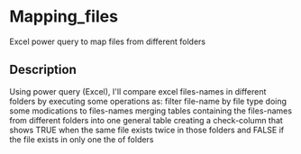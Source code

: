 # Mapping_files
Excel power query to map files from different folders

## Description
Using power query (Excel), I'll compare excel files-names in different folders by executing some operations as:
    filter file-name by file type
    doing some modications to files-names
    merging tables containing the files-names from different folders into one general table
    creating a check-column that shows TRUE when the same file exists twice in those folders and FALSE if the file exists in only one the of folders
    
